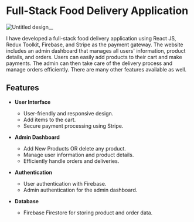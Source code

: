 # Full-Stack Food Delivery Application

![Untitled design__](https://github.com/VenketeswarSahoo/Full-Stack-Food-Delivery-App/assets/125721129/2d1431c6-44fc-43c0-9cb8-215d8af1b7c4)

I have developed a full-stack food delivery application using React JS, Redux Toolkit, Firebase, and Stripe as the payment gateway. The website includes an admin dashboard that manages all users' information, product details, and orders. Users can easily add products to their cart and make payments. The admin can then take care of the delivery process and manage orders efficiently. There are many other features available as well.


## Features

- **User Interface**
  - User-friendly and responsive design.
  - Add items to the cart.
  - Secure payment processing using Stripe.

- **Admin Dashboard**
  - Add New Products OR delete any product.
  - Manage user information and product details.
  - Efficiently handle orders and deliveries.

- **Authentication**
  - User authentication with Firebase.
  - Admin authentication for the admin dashboard.

- **Database**
  - Firebase Firestore for storing product and order data.
